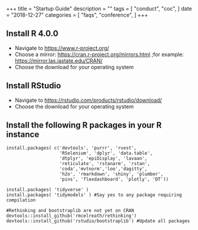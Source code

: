 +++
title = "Startup Guide"
description = ""
tags = [
    "conduct",
    "coc",
    ]
date = "2018-12-27"
categories = [
    "faqs",
    "conference",
]
+++

## Install R 4.0.0
 - Navigate to https://www.r-project.org/
 - Choose a mirror: https://cran.r-project.org/mirrors.html ;for example: https://mirror.las.iastate.edu/CRAN/
 - Choose the download for your operating system
  
## Install RStudio
  - Navigate to https://rstudio.com/products/rstudio/download/
   - Choose the download for your operating system

## Install the following R packages in your R instance
```{r eval=FALSE}
install.packages( c('devtools', 'purrr', 'rvest', 
                    'RSelenium', 'dplyr', 'data.table', 
                    'dtplyr', 'epiDisplay', 'lavaan',
                    'reticulate', 'rstanarm', 'rstan',
                    'coda','mvtnorm','loo','dagitty',
                    'h2o', 'rmarkdown', 'shiny', 'plumber', 
                    'pins', 'flexdashboard', 'plotly', 'DT'))

install.packages( 'tidyverse' )
install.packages( 'tidymodels' ) #Say yes to any package requiring compilation

#Rethinking and bootstraplib are not yet on CRAN
devtools::install_github('rmcelreath/rethinking')
devtools::install_github('rstudio/bootstraplib') #Update all packages
```